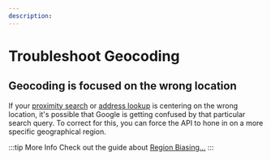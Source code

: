 ```yaml
---
description:
---
```


# Troubleshoot Geocoding

## Geocoding is focused on the wrong location

If your [proximity search](/proximity-search/) or [address lookup](/geocoding/) is centering on the wrong location, it's possible that Google is getting confused by that particular search query. To correct for this, you can force the API to hone in on a more specific geographical region.

:::tip More Info
Check out the guide about [Region Biasing...](/guides/region-biasing/)
:::
